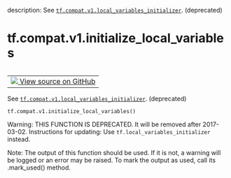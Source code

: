description: See <a href="../../../tf/compat/v1/local_variables_initializer.md"><code>tf.compat.v1.local_variables_initializer</code></a>. (deprecated)

<div itemscope itemtype="http://developers.google.com/ReferenceObject">
<meta itemprop="name" content="tf.compat.v1.initialize_local_variables" />
<meta itemprop="path" content="Stable" />
</div>

# tf.compat.v1.initialize_local_variables

<!-- Insert buttons and diff -->

<table class="tfo-notebook-buttons tfo-api nocontent" align="left">
<td>
  <a target="_blank" href="https://github.com/tensorflow/tensorflow/blob/r2.4/tensorflow/python/ops/variables.py#L3320-L3325">
    <img src="https://www.tensorflow.org/images/GitHub-Mark-32px.png" />
    View source on GitHub
  </a>
</td>
</table>



See <a href="../../../tf/compat/v1/local_variables_initializer.md"><code>tf.compat.v1.local_variables_initializer</code></a>. (deprecated)

<pre class="devsite-click-to-copy prettyprint lang-py tfo-signature-link">
<code>tf.compat.v1.initialize_local_variables()
</code></pre>



<!-- Placeholder for "Used in" -->

Warning: THIS FUNCTION IS DEPRECATED. It will be removed after 2017-03-02.
Instructions for updating:
Use `tf.local_variables_initializer` instead.

Note: The output of this function should be used. If it is not, a warning will be logged or an error may be raised. To mark the output as used, call its .mark_used() method.